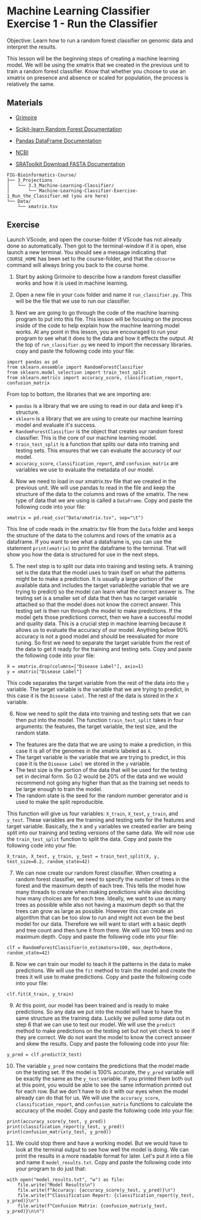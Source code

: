 # Machine Learning Classifier Exercise 1 - Run the Classifier

Objective: Learn how to run a random forest classifier on genomic data and interpret the results.

This lesson will be the beginning steps of creating a machine learning model. We will be using the xmatrix that we created in the previous unit to train a random forest classifier. Know that whether you choose to use an xmatrix on presence and absence or scaled for population, the process is relatively the same. 

## Materials

* [Grimoire](https://chat.openai.com/g/g-n7Rs0IK86-grimoire)

* [Scikit-learn Random Forest Documentation](https://scikit-learn.org/stable/modules/generated/sklearn.ensemble.RandomForestClassifier.html)

* [Pandas DataFrame Documentation](https://pandas.pydata.org/docs/reference/frame.html)

* [NCBI](https://www.ncbi.nlm.nih.gov/)

* [SRAToolkit Download FASTA Documentation](https://www.ncbi.nlm.nih.gov/books/NBK242621/)

```
FIG-Bioinformatics-Course/
├── 3_Projections
│   └── 3.3_Machine-Learning-Classifier/
│       └── Machine-Learning-Classifier-Exercise-1_Run_the_Classifier.md (you are here)
└── Data/
    └── xmatrix.tsv
```

## Exercise

Launch VScode, and open the course-folder
if VScode has not already done so automatically.
Then got to the terminal-window if it is open,
else launch a new terminal.
You should see a message indicating that `COURSE_HOME`
has been set to the course-folder, and that the
`cdcourse` command will always bring you back
to the course home.

1. Start by asking Grimoire to describe how a random forest classifier works and how it is used in machine learning.

2. Open a new file in your `Code` folder and name it `run_classifier.py`. This will be the file that we use to run our classifier. 

3. Next we are going to go through the code of the machine learning program to put into this file. This lesson will be focusing on the process inside of the code to help explain how the machine learning model works. At any point in this lesson, you are encouraged to run your program to see what it does to the data and how it effects the output. At the top of `run_classifier.py` we need to import the necessary libraries. copy and paste the following code into your file:

```
import pandas as pd
from sklearn.ensemble import RandomForestClassifier
from sklearn.model_selection import train_test_split
from sklearn.metrics import accuracy_score, classification_report, confusion_matrix
```
From top to bottom, the libraries that we are importing are:

- `pandas` is a library that we are using to read in our data and keep it's structure.
- `sklearn` is a library that we are using to create our machine learning model and evaluate it's success.
- `RandomForestClassifier` is the object that creates our random forest classifier. This is the core of our machine learning model.
- `train_test_split` is a function that splits our data into training and testing sets. This ensures that we can evaluate the accuracy of our model.
- `accuracy_score`, `classification_report`, and `confusion_matrix` are variables we use to evaluate the metadata of our model.

4. Now we need to load in our xmatrix.tsv file that we created in the previous unit. We will use pandas to read in the file and keep the structure of the data to the columns and rows of the xmatrix. The new type of data that we are using is called a `DataFrame`. Copy and paste the following code into your file:

```
xmatrix = pd.read_csv("Data/xmatrix.tsv", sep="\t")
```
This line of code reads in the xmatrix.tsv file from the `Data` folder and keeps the structure of the data to the columns and rows of the xmatrix as a dataframe. If you want to see what a dataframe is, you can use the statement `print(xmatrix)` to print the dataframe to the terminal. That will show you how the data is structured for use in the next steps.

5. The next step is to split our data into training and testing sets. A training set is the data that the model uses to train itself on what the patterns might be to make a prediction. It is usually a large portion of the available data and includes the target variable(the variable that we are trying to predict) so the model can learn what the correct answer is. The testing set is a smaller set of data that then has no target variable attached so that the model does not know the correct answer. This testing set is then run through the model to make predictions. If the model gets those predictions correct, then we have a successful model and quality data. This is a crucial step in machine learning because it allows us to evaluate the accuracy of our model. Anything below 90% accuracy is not a good model and should be reevaluated for more tuning. So first we need to separate the target variable from the rest of the data to get it ready for the training and testing sets. Copy and paste the following code into your file:

```
X = xmatrix.drop(columns=["Disease Label"], axis=1)
y = xmatrix["Disease Label"]
```
This code separates the target variable from the rest of the data into the `y` variable. The target variable is the variable that we are trying to predict, in this case it is the `Disease Label`. The rest of the data is stored in the `X` variable.

6. Now we need to split the data into training and testing sets that we can then put into the model. The function `train_test_split` takes in four arguments: the features, the target variable, the test size, and the random state.

- The features are the data that we are using to make a prediction, in this case it is all of the genomes in the xmatrix labeled as `X`.
- The target variable is the variable that we are trying to predict, in this case it is the `Disease Label` we stored in the `y` variable.
- The test size is the portion of the data that will be used for the testing set in decimal form. So 0.2 would be 20% of the data and we would recommend not going any higher than that as the training set needs to be large enough to train the model.
- The random state is the seed for the random number generator and is used to make the split reproducible.

This function will give us four variables: `X_train`, `X_test`, `y_train`, and `y_test`. These variables are the training and testing sets for the features and target variable. Basically, the `X` and `y` variables we created earlier are being split into our training and testing versions of the same data. We will now use the `train_test_split` function to split the data. Copy and paste the following code into your file:

```
X_train, X_test, y_train, y_test = train_test_split(X, y, test_size=0.2, random_state=42)
```
7. We can now create our random forest classifier. When creating a random forest classifier, we need to specify the number of trees in the forest and the maximum depth of each tree. This tells the model how many threads to create when making predictions while also deciding how many choices are for each tree. Ideally, we want to use as many trees as possible while also not having a maximum depth so that the trees can grow as large as possible. However this can create an algorithm that can be too slow to run and might not even be the best model for our data. Therefore we will want to start with a basic depth and tree count and then tune it from there. We will use 100 trees and no maximum depth. Copy and paste the following code into your file:

```
clf = RandomForestClassifier(n_estimators=100, max_depth=None, random_state=42)
```

8. Now we can train our model to teach it the patterns in the data to make predictions. We will use the `fit` method to train the model and create the trees it will use to make predictions. Copy and paste the following code into your file:

```
clf.fit(X_train, y_train)
```

9. At this point, our model has been trained and is ready to make predictions. So any data we put into the model will have to have the same structure as the training data. Luckily we pulled some data out in step 6 that we can use to test our model. We will use the `predict` method to make predictions on the testing set but not yet check to see if they are correct. We do not want the model to know the correct answer and skew the results. Copy and paste the following code into your file:

```
y_pred = clf.predict(X_test)
```

10. The variable `y_pred` now contains the predictions that the model made on the testing set. If the model is 100% accurate, the `y_pred` variable will be exactly the same as the `y_test` variable. If you printed them both out at this point, you would be able to see the same information printed out for each row. But we don't have to do it with our eyes when the model already can do that for us. We will use the `accuracy_score`, `classification_report`, and `confusion_matrix` functions to calculate the accuracy of the model. Copy and paste the following code into your file:

```
print(accuracy_score(y_test, y_pred))
print(classification_report(y_test, y_pred))
print(confusion_matrix(y_test, y_pred))
```

11. We could stop there and have a working model. But we would have to look at the terminal output to see how well the model is doing. We can print the results in a more readable format for later. Let's put it into a file and name it `model_results.txt`. Copy and paste the following code into your program to do just that:

```
with open("model_results.txt", "w") as file:
    file.write("Model Results\n")
    file.write(f"Accuracy: {accuracy_score(y_test, y_pred)}\n")
    file.write(f"Classification Report: {classification_report(y_test, y_pred)}\n")
    file.write(f"Confusion Matrix: {confusion_matrix(y_test, y_pred)}\n\n")
```
